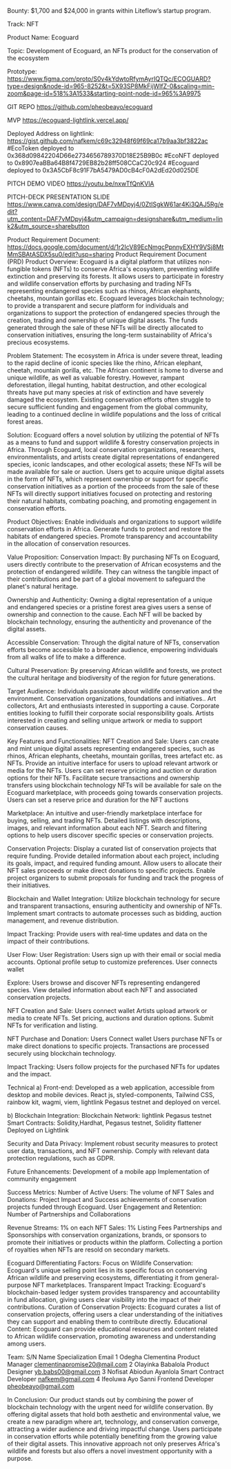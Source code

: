 Bounty: $1,700 and $24,000 in grants within Liteflow’s startup program.

Track: NFT

Product Name: Ecoguard

Topic: Development of Ecoguard, an NFTs product for the conservation of the ecosystem


Prototype:
https://www.figma.com/proto/S0v4kYdwtoRfymAyrIQTQc/ECOGUARD?type=design&node-id=965-8252&t=5X93SP8MkFijWlfZ-0&scaling=min-zoom&page-id=518%3A1533&starting-point-node-id=965%3A9975 

GIT REPO
https://github.com/pheobeayo/ecoguard 

MVP
https://ecoguard-lightlink.vercel.app/ 

Deployed Address on lightlink: 
https://gist.github.com/nafkem/c69c32948f69f69ca17b9aa3bf3822ac 
#EcoToken  deployed to 0x368d09842204D66e2734656789370D18E25B9B0c
#EcoNFT deployed to 0x8907eaBBa64B8f4729EB82b28ff508CCaC20c924
#Ecoguard deployed to 0x3A5CbF8c91F7bA5479AD0cB4cF0A2dEd20d025DE


PITCH DEMO VIDEO
https://youtu.be/nxwTfQnKVlA 

PITCH-DECK PRESENTATION SLIDE
https://www.canva.com/design/DAF7vMDpyj4/0ZtISgkW61ar4Ki3QAJ5Rg/edit?utm_content=DAF7vMDpyj4&utm_campaign=designshare&utm_medium=link2&utm_source=sharebutton 

Product Requirement Document:
https://docs.google.com/document/d/1r2IcV89EcNmgcPpnnyEXHY9VSj8MtMmSBAtASDX5su0/edit?usp=sharing 
Product Requirement Document (PRD)
Product Overview:
Ecoguard is a digital platform that utilizes non-fungible tokens (NFTs) to conserve Africa's ecosystem, preventing wildlife extinction and preserving its forests. It allows users to participate in forestry and wildlife conservation efforts by purchasing and trading NFTs representing endangered species such as rhinos, African elephants, cheetahs, mountain gorillas etc. 
Ecoguard leverages blockchain technology; to provide a transparent and secure platform for individuals and organizations to support the protection of endangered species through the creation, trading and ownership of unique digital assets. The funds generated through the sale of these NFTs will be directly allocated to conservation initiatives, ensuring the long-term sustainability of Africa's precious ecosystems.

Problem Statement:
The ecosystem in Africa is under severe threat, leading to the rapid decline of iconic species like the rhino, African elephant, cheetah, mountain gorilla, etc. The African continent is home to diverse and unique wildlife, as well as valuable forestry. However, rampant deforestation, illegal hunting, habitat destruction, and other ecological threats have put many species at risk of extinction and have severely damaged the ecosystem. Existing conservation efforts often struggle to secure sufficient funding and engagement from the global community, leading to a continued decline in wildlife populations and the loss of critical forest areas.

Solution:
Ecoguard offers a novel solution by utilizing the potential of NFTs as a means to fund and support wildlife & forestry conservation projects in Africa. Through Ecoguard, local conservation organizations, researchers, environmentalists, and artists create digital representations of endangered species, iconic landscapes, and other ecological assets;  these NFTs will be made available for sale or auction. Users get to acquire unique digital assets in the form of NFTs, which represent ownership or support for specific conservation initiatives as a portion of the proceeds from the sale of these NFTs will directly support initiatives focused on protecting and restoring their natural habitats, combating poaching, and promoting engagement in conservation efforts.

Product Objectives:
  Enable individuals and organizations to support wildlife conservation efforts in Africa.
  Generate funds to protect and restore the habitats of endangered species.
   Promote transparency and accountability in the allocation of conservation resources.

Value Proposition:
Conservation Impact: By purchasing NFTs on Ecoguard, users directly contribute to the preservation of African ecosystems and the protection of endangered wildlife. They can witness the tangible impact of their contributions and be part of a global movement to safeguard the planet's natural heritage.

Ownership and Authenticity: Owning a digital representation of a unique and endangered species or a pristine forest area gives users a sense of ownership and connection to the cause. Each NFT will be backed by blockchain technology, ensuring the authenticity and provenance of the digital assets.

Accessible Conservation: Through the digital nature of NFTs, conservation efforts become accessible to a broader audience, empowering individuals from all walks of life to make a difference.

Cultural Preservation: By preserving African wildlife and forests, we protect the cultural heritage and biodiversity of the region for future generations.

Target Audience:
Individuals passionate about wildlife conservation and the environment.
Conservation organizations, foundations and initiatives..
Art collectors, Art and enthusiasts interested in supporting a cause.
Corporate entities looking to fulfill their corporate social responsibility goals.
Artists interested in creating and selling unique artwork or media to support conservation causes.


Key Features and Functionalities:
NFT Creation and Sale:
Users can create and mint unique digital assets representing endangered species, such as rhinos, African elephants, cheetahs, mountain gorillas, trees artefact etc. as NFTs.
Provide an intuitive interface for users to upload relevant artwork or media for the NFTs.
Users can set reserve pricing and auction or duration options for their NFTs.
Facilitate secure transactions and ownership transfers using blockchain technology
NFTs will be available for sale on the Ecoguard marketplace, with proceeds going towards conservation projects.
Users can set a reserve price and duration for the NFT auctions

Marketplace:
An intuitive and user-friendly marketplace interface for buying, selling, and trading NFTs.
Detailed listings with descriptions, images, and relevant information about each NFT.
Search and filtering options to help users discover specific species or conservation projects.

Conservation Projects:
Display a curated list of conservation projects that require funding.
Provide detailed information about each project, including its goals, impact, and required funding amount.
Allow users to allocate their NFT sales proceeds or make direct donations to specific projects.
Enable project organizers to submit proposals for funding and track the progress of their initiatives.

Blockchain and Wallet Integration:
Utilize blockchain technology for secure and transparent transactions, ensuring authenticity and ownership of NFTs.
Implement smart contracts to automate processes such as bidding, auction management, and revenue distribution.

Impact Tracking:
Provide users with real-time updates and data on the impact of their contributions.

User Flow:
User Registration:
Users sign up with their email or social media accounts.
Optional profile setup to customize preferences.
User connects wallet

Explore:
Users browse and discover NFTs representing endangered species.
View detailed information about each NFT and associated conservation projects.

NFT Creation and Sale:
Users connect wallet
Artists upload artwork or media to create NFTs.
Set pricing, auctions and duration options.
Submit NFTs for verification and listing.

NFT Purchase and Donation:
Users Connect wallet
Users purchase NFTs or make direct donations to specific projects.
Transactions are processed securely using blockchain technology.

Impact Tracking:
Users follow projects for the purchased NFTs for updates and the impact.

Technical 
a) Front-end: Developed as a web application, accessible from desktop and mobile devices.  React js, styled-components, Tailwind CSS, rainbow kit, wagmi, viem, lightlink Pegasus testnet and deployed on vercel. 

b) Blockchain Integration:
Blockchain Network: lightlink Pegasus testnet
Smart Contracts: Solidity,Hardhat, Pegasus testnet, Solidity flattener
Deployed on  Lightlink

Security and Data Privacy:
Implement robust security measures to protect user data, transactions, and NFT ownership.
Comply with relevant data protection regulations, such as GDPR.

Future Enhancements:
Development of a mobile app
Implementation of community engagement 

Success Metrics:
Number of Active Users: 
The volume of NFT Sales and Donations: 
Project Impact and Success achievements of conservation projects funded through Ecoguard.
User Engagement and Retention: 
Number of Partnerships and Collaborations


Revenue Streams:
1% on each NFT Sales: 
1% Listing Fees
Partnerships and Sponsorships with conservation organizations, brands, or sponsors to promote their initiatives or products within the platform.
Collecting a portion of royalties when NFTs are resold on secondary markets.


Ecoguard Differentiating Factors:
Focus on Wildlife Conservation: Ecoguard's unique selling point lies in its specific focus on conserving African wildlife and preserving ecosystems, differentiating it from general-purpose NFT marketplaces.
Transparent Impact Tracking: Ecoguard's blockchain-based ledger system provides transparency and accountability in fund allocation, giving users clear visibility into the impact of their contributions.
Curation of Conservation Projects: Ecoguard curates a list of conservation projects, offering users a clear understanding of the initiatives they can support and enabling them to contribute directly.
Educational Content: Ecoguard can provide educational resources and content related to African wildlife conservation, promoting awareness and understanding among users.

Team:
S/N
Name
Specialization
Email
1
Odegha Clementina
Product Manager
clementinapromise20@mail.com
2
Olayinka Babalola
Product Designer
yb.babs00@gmail.com
3
Nofisat Abiodun Ayanlola
Smart Contract  Developer
nafkem@gmail.com
4
Ifeoluwa Ayo Sanni
Frontend Developer
pheobeayo@gmail.com


In Conclusion:
Our product stands out by combining the power of blockchain technology with the urgent need for wildlife conservation. By offering digital assets that hold both aesthetic and environmental value, we create a new paradigm where art, technology, and conservation converge, attracting a wider audience and driving impactful change. Users participate in conservation efforts while potentially benefiting from the growing value of their digital assets. This innovative approach not only preserves Africa's wildlife and forests but also offers a novel investment opportunity with a purpose.
